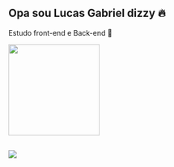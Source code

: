 ## Opa sou Lucas Gabriel dizzy 🔥

Estudo front-end e Back-end 🖤

<div>
<a href="https://github.com/LucasGB1313">
<img height="180em" src="https://git.hub-readme-stats.vercel.app/api?username=LucasGB1313&show_icons=true&theme=dark&include_all_commits=true&count_private=true"/>
</div>

##

<div><a href="https://www.instagram.com/lucasgb13/" target="_blank"><img src="https://img.shields.io/badge/-Instagram-%23E4405F?style=for-the-badge&logo=instagram&logoColor=white"target="_blank"></a>  
</div>
